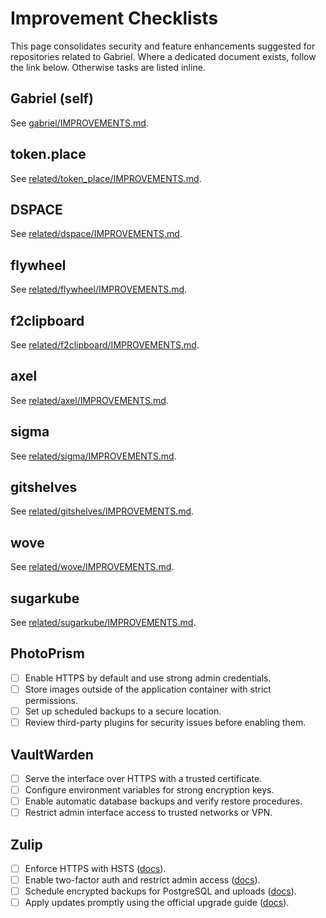 # Improvement Checklists

This page consolidates security and feature enhancements suggested for repositories related to Gabriel.
Where a dedicated document exists, follow the link below. Otherwise tasks are listed inline.

## Gabriel (self)
See [gabriel/IMPROVEMENTS.md](gabriel/IMPROVEMENTS.md).

## token.place
See [related/token_place/IMPROVEMENTS.md](related/token_place/IMPROVEMENTS.md).

## DSPACE
See [related/dspace/IMPROVEMENTS.md](related/dspace/IMPROVEMENTS.md).

## flywheel
See [related/flywheel/IMPROVEMENTS.md](related/flywheel/IMPROVEMENTS.md).

## f2clipboard
See [related/f2clipboard/IMPROVEMENTS.md](related/f2clipboard/IMPROVEMENTS.md).

## axel
See [related/axel/IMPROVEMENTS.md](related/axel/IMPROVEMENTS.md).

## sigma
See [related/sigma/IMPROVEMENTS.md](related/sigma/IMPROVEMENTS.md).

## gitshelves
See [related/gitshelves/IMPROVEMENTS.md](related/gitshelves/IMPROVEMENTS.md).

## wove
See [related/wove/IMPROVEMENTS.md](related/wove/IMPROVEMENTS.md).

## sugarkube
See [related/sugarkube/IMPROVEMENTS.md](related/sugarkube/IMPROVEMENTS.md).

## PhotoPrism
- [ ] Enable HTTPS by default and use strong admin credentials.
- [ ] Store images outside of the application container with strict permissions.
- [ ] Set up scheduled backups to a secure location.
- [ ] Review third-party plugins for security issues before enabling them.

## VaultWarden
- [ ] Serve the interface over HTTPS with a trusted certificate.
- [ ] Configure environment variables for strong encryption keys.
- [ ] Enable automatic database backups and verify restore procedures.
- [ ] Restrict admin interface access to trusted networks or VPN.

## Zulip
- [ ] Enforce HTTPS with HSTS ([docs][zulip-security]).
- [ ] Enable two-factor auth and restrict admin access ([docs][zulip-auth]).
- [ ] Schedule encrypted backups for PostgreSQL and uploads ([docs][zulip-backup]).
- [ ] Apply updates promptly using the official upgrade guide ([docs][zulip-upgrade]).

[zulip-security]: https://zulip.readthedocs.io/en/stable/production/security.html
[zulip-auth]: https://zulip.readthedocs.io/en/stable/production/authentication.html
[zulip-backup]: https://zulip.readthedocs.io/en/stable/production/backup.html
[zulip-upgrade]: https://zulip.readthedocs.io/en/stable/production/upgrade.html
